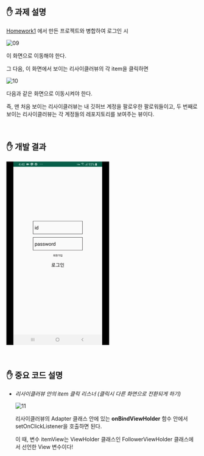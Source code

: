 ## ✋ 과제 설명

[Homework1](https://github.com/choheeis/SOPT_25/blob/master/README_collection/Homework1_readme.md) 에서 만든 프로젝트와 병합하여 로그인 시 

![09](https://user-images.githubusercontent.com/31889335/69004918-b87c8c00-095d-11ea-9985-de53be393036.PNG)

이 화면으로 이동해야 한다.

그 다음, 이 화면에서 보이는 리사이클러뷰의 각 item을 클릭하면 

![10](https://user-images.githubusercontent.com/31889335/69004956-4d7f8500-095e-11ea-853d-77037bb54d57.PNG)

다음과 같은 화면으로 이동시켜야 한다. 

즉, 맨 처음 보이는 리사이클러뷰는 내 깃허브 계정을 팔로우한 팔로워들이고, 두 번째로 보이는 리사이클러뷰는 각 계정들의 레포지토리를 보여주는 뷰이다.


<br>

## ✋ 개발 결과

![homework2](./resource/gif/homework2.gif)

<br>

## ✋ 중요 코드 설명

- _리사이클러뷰 안의 item 클릭 리스너 (클릭시 다른 화면으로 전환되게 하기)_

    ![11](https://user-images.githubusercontent.com/31889335/69005065-c6331100-095f-11ea-8c64-ab6ee0f8fd8e.PNG)

    리사이클러뷰의 Adapter 클래스 안에 있는 __onBindViewHolder__ 함수 안에서 setOnClickListener을 호출하면 된다.

    이 때, 변수 itemView는 ViewHolder 클래스인 FollowerViewHolder 클래스에서 선언한 View 변수이다!